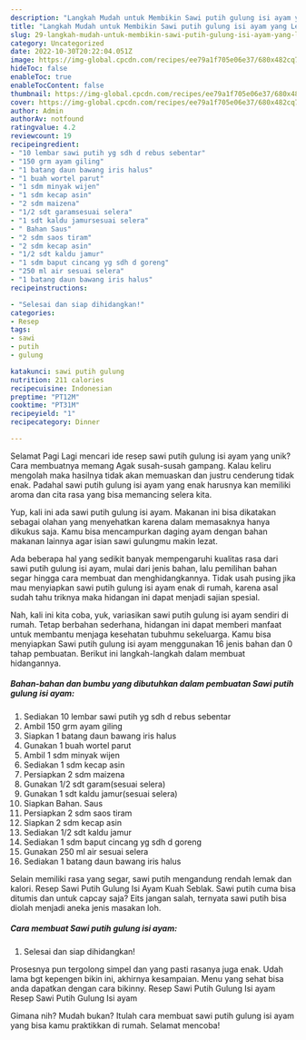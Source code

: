 ```yaml
---
description: "Langkah Mudah untuk Membikin Sawi putih gulung isi ayam yang Lezat, Lezat"
title: "Langkah Mudah untuk Membikin Sawi putih gulung isi ayam yang Lezat, Lezat"
slug: 29-langkah-mudah-untuk-membikin-sawi-putih-gulung-isi-ayam-yang-lezat-lezat
category: Uncategorized
date: 2022-10-30T20:22:04.051Z
image: https://img-global.cpcdn.com/recipes/ee79a1f705e06e37/680x482cq70/sawi-putih-gulung-isi-ayam-foto-resep-utama.jpg
hideToc: false
enableToc: true
enableTocContent: false
thumbnail: https://img-global.cpcdn.com/recipes/ee79a1f705e06e37/680x482cq70/sawi-putih-gulung-isi-ayam-foto-resep-utama.jpg
cover: https://img-global.cpcdn.com/recipes/ee79a1f705e06e37/680x482cq70/sawi-putih-gulung-isi-ayam-foto-resep-utama.jpg
author: Admin
authorAv: notfound
ratingvalue: 4.2
reviewcount: 19
recipeingredient:
- "10 lembar sawi putih yg sdh d rebus sebentar"
- "150 grm ayam giling"
- "1 batang daun bawang iris halus"
- "1 buah wortel parut"
- "1 sdm minyak wijen"
- "1 sdm kecap asin"
- "2 sdm maizena"
- "1/2 sdt garamsesuai selera"
- "1 sdt kaldu jamursesuai selera"
- " Bahan Saus"
- "2 sdm saos tiram"
- "2 sdm kecap asin"
- "1/2 sdt kaldu jamur"
- "1 sdm baput cincang yg sdh d goreng"
- "250 ml air sesuai selera"
- "1 batang daun bawang iris halus"
recipeinstructions:

- "Selesai dan siap dihidangkan!"
categories:
- Resep
tags:
- sawi
- putih
- gulung

katakunci: sawi putih gulung 
nutrition: 211 calories
recipecuisine: Indonesian
preptime: "PT12M"
cooktime: "PT31M"
recipeyield: "1"
recipecategory: Dinner

---
```



Selamat Pagi Lagi mencari ide resep sawi putih gulung isi ayam yang unik? Cara membuatnya memang Agak susah-susah gampang. Kalau keliru mengolah maka hasilnya tidak akan memuaskan dan justru cenderung tidak enak. Padahal sawi putih gulung isi ayam yang enak harusnya kan memiliki aroma dan cita rasa yang bisa memancing selera kita.


Yup, kali ini ada sawi putih gulung isi ayam. Makanan ini bisa dikatakan sebagai olahan yang menyehatkan karena dalam memasaknya hanya dikukus saja. Kamu bisa mencampurkan daging ayam dengan bahan makanan lainnya agar isian sawi gulungmu makin lezat.

Ada beberapa hal yang sedikit banyak mempengaruhi kualitas rasa dari sawi putih gulung isi ayam, mulai dari jenis bahan, lalu pemilihan bahan segar hingga cara membuat dan menghidangkannya. Tidak usah pusing jika mau menyiapkan sawi putih gulung isi ayam enak di rumah, karena asal sudah tahu triknya maka hidangan ini dapat menjadi sajian spesial.


Nah, kali ini kita coba, yuk, variasikan sawi putih gulung isi ayam sendiri di rumah. Tetap berbahan sederhana, hidangan ini dapat memberi manfaat untuk membantu menjaga kesehatan tubuhmu sekeluarga. Kamu bisa menyiapkan Sawi putih gulung isi ayam menggunakan 16 jenis bahan dan 0 tahap pembuatan. Berikut ini langkah-langkah dalam membuat hidangannya.

<!--inarticleads1-->

##### Bahan-bahan dan bumbu yang dibutuhkan dalam pembuatan Sawi putih gulung isi ayam:

1. Sediakan 10 lembar sawi putih yg sdh d rebus sebentar
1. Ambil 150 grm ayam giling
1. Siapkan 1 batang daun bawang iris halus
1. Gunakan 1 buah wortel parut
1. Ambil 1 sdm minyak wijen
1. Sediakan 1 sdm kecap asin
1. Persiapkan 2 sdm maizena
1. Gunakan 1/2 sdt garam(sesuai selera)
1. Gunakan 1 sdt kaldu jamur(sesuai selera)
1. Siapkan  Bahan. Saus
1. Persiapkan 2 sdm saos tiram
1. Siapkan 2 sdm kecap asin
1. Sediakan 1/2 sdt kaldu jamur
1. Sediakan 1 sdm baput cincang yg sdh d goreng
1. Gunakan 250 ml air sesuai selera
1. Sediakan 1 batang daun bawang iris halus


Selain memiliki rasa yang segar, sawi putih mengandung rendah lemak dan kalori. Resep Sawi Putih Gulung Isi Ayam Kuah Seblak. Sawi putih cuma bisa ditumis dan untuk capcay saja? Eits jangan salah, ternyata sawi putih bisa diolah menjadi aneka jenis masakan loh. 

<!--inarticleads2-->

##### Cara membuat Sawi putih gulung isi ayam:


1. Selesai dan siap dihidangkan!

Prosesnya pun tergolong simpel dan yang pasti rasanya juga enak. Udah lama bgt kepengen bikin ini, akhirnya kesampaian. Menu yang sehat bisa anda dapatkan dengan cara bikinny. Resep Sawi Putih Gulung Isi ayam Resep Sawi Putih Gulung Isi ayam 

Gimana nih? Mudah bukan? Itulah cara membuat sawi putih gulung isi ayam yang bisa kamu praktikkan di rumah. Selamat mencoba!
